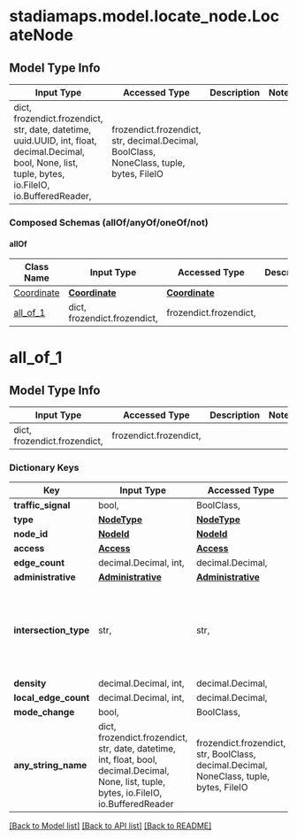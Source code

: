 # stadiamaps.model.locate_node.LocateNode

## Model Type Info
Input Type | Accessed Type | Description | Notes
------------ | ------------- | ------------- | -------------
dict, frozendict.frozendict, str, date, datetime, uuid.UUID, int, float, decimal.Decimal, bool, None, list, tuple, bytes, io.FileIO, io.BufferedReader,  | frozendict.frozendict, str, decimal.Decimal, BoolClass, NoneClass, tuple, bytes, FileIO |  | 

### Composed Schemas (allOf/anyOf/oneOf/not)
#### allOf
Class Name | Input Type | Accessed Type | Description | Notes
------------- | ------------- | ------------- | ------------- | -------------
[Coordinate](Coordinate.md) | [**Coordinate**](Coordinate.md) | [**Coordinate**](Coordinate.md) |  | 
[all_of_1](#all_of_1) | dict, frozendict.frozendict,  | frozendict.frozendict,  |  | 

# all_of_1

## Model Type Info
Input Type | Accessed Type | Description | Notes
------------ | ------------- | ------------- | -------------
dict, frozendict.frozendict,  | frozendict.frozendict,  |  | 

### Dictionary Keys
Key | Input Type | Accessed Type | Description | Notes
------------ | ------------- | ------------- | ------------- | -------------
**traffic_signal** | bool,  | BoolClass,  |  | [optional] 
**type** | [**NodeType**](NodeType.md) | [**NodeType**](NodeType.md) |  | [optional] 
**node_id** | [**NodeId**](NodeId.md) | [**NodeId**](NodeId.md) |  | [optional] 
**access** | [**Access**](Access.md) | [**Access**](Access.md) |  | [optional] 
**edge_count** | decimal.Decimal, int,  | decimal.Decimal,  |  | [optional] 
**administrative** | [**Administrative**](Administrative.md) | [**Administrative**](Administrative.md) |  | [optional] 
**intersection_type** | str,  | str,  |  | [optional] must be one of ["regular", "false", "dead-end", "fork", ] 
**density** | decimal.Decimal, int,  | decimal.Decimal,  |  | [optional] 
**local_edge_count** | decimal.Decimal, int,  | decimal.Decimal,  |  | [optional] 
**mode_change** | bool,  | BoolClass,  |  | [optional] 
**any_string_name** | dict, frozendict.frozendict, str, date, datetime, int, float, bool, decimal.Decimal, None, list, tuple, bytes, io.FileIO, io.BufferedReader | frozendict.frozendict, str, BoolClass, decimal.Decimal, NoneClass, tuple, bytes, FileIO | any string name can be used but the value must be the correct type | [optional]

[[Back to Model list]](../../README.md#documentation-for-models) [[Back to API list]](../../README.md#documentation-for-api-endpoints) [[Back to README]](../../README.md)

